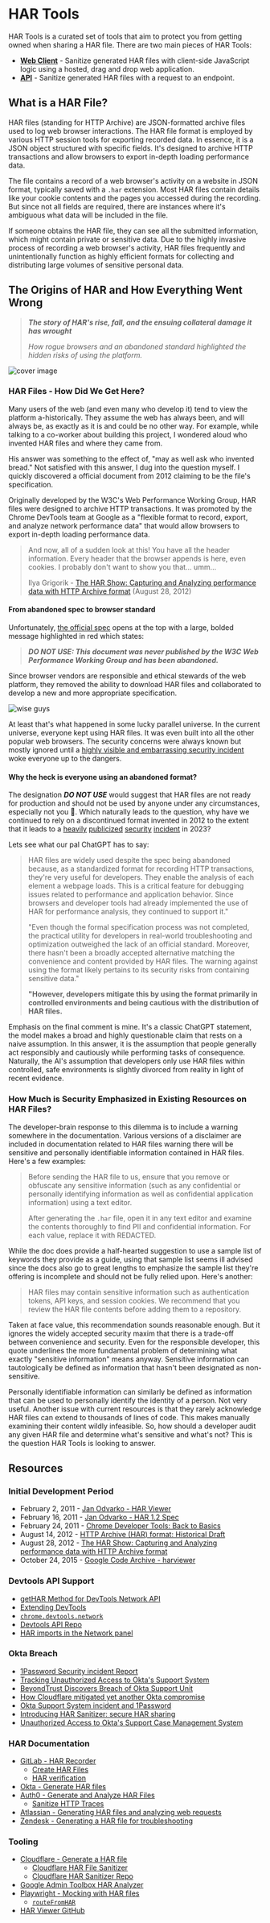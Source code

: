 # HAR Tools

HAR Tools is a curated set of tools that aim to protect you from getting owned when sharing a HAR file. There are two main pieces of HAR Tools:

- [**Web Client**](/client/README.md) - Sanitize generated HAR files with client-side JavaScript logic using a hosted, drag and drop web application.
- [**API**](/api/README.md) - Sanitize generated HAR files with a request to an endpoint.

## What is a HAR File?

HAR files (standing for HTTP Archive) are JSON-formatted archive files used to log web browser interactions. The HAR file format is employed by various HTTP session tools for exporting recorded data. In essence, it is a JSON object structured with specific fields. It's designed to archive HTTP transactions and allow browsers to export in-depth loading performance data.

The file contains a record of a web browser's activity on a website in JSON format, typically saved with a `.har` extension. Most HAR files contain details like your cookie contents and the pages you accessed during the recording. But since not all fields are required, there are instances where it's ambiguous what data will be included in the file.

If someone obtains the HAR file, they can see all the submitted information, which might contain private or sensitive data. Due to the highly invasive process of recording a web browser's activity, HAR files frequently and unintentionally function as highly efficient formats for collecting and distributing large volumes of sensitive personal data.

## The Origins of HAR and How Everything Went Wrong

> **_The story of HAR's rise, fall, and the ensuing collateral damage it has wrought_**
>
> _How rogue browsers and an abandoned standard highlighted the hidden risks of using the platform._

![cover image](./client/public/cover.webp)

### HAR Files - How Did We Get Here?

Many users of the web (and even many who develop it) tend to view the platform a-historically. They assume the web has always been, and will always be, as exactly as it is and could be no other way. For example, while talking to a co-worker about building this project, I wondered aloud who invented HAR files and where they came from.

His answer was something to the effect of, "may as well ask who invented bread." Not satisfied with this answer, I dug into the question myself. I quickly discovered a official document from 2012 claiming to be the file's specification.

Originally developed by the W3C's Web Performance Working Group, HAR files were designed to archive HTTP transactions. It was promoted by the Chrome DevTools team at Google as a "flexible format to record, export, and analyze network performance data" that would allow browsers to export in-depth loading performance data.

> And now, all of a sudden look at this! You have all the header information. Every header that the browser appends is here, even cookies. I probably don't want to show you that... umm...
>
> Ilya Grigorik - [The HAR Show: Capturing and Analyzing performance data with HTTP Archive format]() (August 28, 2012)

#### From abandoned spec to browser standard

Unfortunately, [the official spec](https://w3c.github.io/web-performance/specs/HAR/Overview.html) opens at the top with a large, bolded message highlighted in red which states:

> **_DO NOT USE: This document was never published by the W3C Web Performance Working Group and has been abandoned._**

Since browser vendors are responsible and ethical stewards of the web platform, they removed the ability to download HAR files and collaborated to develop a new and more appropriate specification.

![wise guys](./client/public/wise-guys.webp)

At least that's what happened in some lucky parallel universe. In the current universe, everyone kept using HAR files. It was even built into all the other popular web browsers. The security concerns were always known but mostly ignored until a [highly visible and embarrassing security incident](https://sec.okta.com/articles/2023/10/tracking-unauthorized-access-oktas-support-system) woke everyone up to the dangers.

#### Why the heck is everyone using an abandoned format?

The designation **_DO NOT USE_** would suggest that HAR files are not ready for production and should not be used by anyone under any circumstances, especially not you 🫵. Which naturally leads to the question, why have we continued to rely on a discontinued format invented in 2012 to the extent that it leads to a [heavily](https://blog.1password.com/files/okta-incident/okta-incident-report.pdf) [publicized](https://www.beyondtrust.com/blog/entry/okta-support-unit-breach) [security](https://blog.cloudflare.com/how-cloudflare-mitigated-yet-another-okta-compromise/) [incident](https://sec.okta.com/harfiles) in 2023?

Lets see what our pal ChatGPT has to say:

> HAR files are widely used despite the spec being abandoned because, as a standardized format for recording HTTP transactions, they're very useful for developers. They enable the analysis of each element a webpage loads. This is a critical feature for debugging issues related to performance and application behavior. Since browsers and developer tools had already implemented the use of HAR for performance analysis, they continued to support it."
>
> "Even though the formal specification process was not completed, the practical utility for developers in real-world troubleshooting and optimization outweighed the lack of an official standard. Moreover, there hasn't been a broadly accepted alternative matching the convenience and content provided by HAR files. The warning against using the format likely pertains to its security risks from containing sensitive data."
>
> **"However, developers mitigate this by using the format primarily in controlled environments and being cautious with the distribution of HAR files.**

Emphasis on the final comment is mine. It's a classic ChatGPT statement, the model makes a broad and highly questionable claim that rests on a naive assumption. In this answer, it is the assumption that people generally act responsibly and cautiously while performing tasks of consequence. Naturally, the AI's assumption that developers only use HAR files within controlled, safe environments is slightly divorced from reality in light of recent evidence.

### How Much is Security Emphasized in Existing Resources on HAR Files?

The developer-brain response to this dilemma is to include a warning somewhere in the documentation. Various versions of a disclaimer are included in documentation related to HAR files warning there will be sensitive and personally identifiable information contained in HAR files. Here's a few examples:

> Before sending the HAR file to us, ensure that you remove or obfuscate any sensitive information (such as any confidential or personally identifying information as well as confidential application information) using a text editor.
>
> After generating the `.har` file, open it in any text editor and examine the contents thoroughly to find PII and confidential information. For each value, replace it with REDACTED.

While the doc does provide a half-hearted suggestion to use a sample list of keywords they provide as a guide, using that sample list seems ill advised since the docs also go to great lengths to emphasize the sample list they're offering is incomplete and should not be fully relied upon. Here's another:

> HAR files may contain sensitive information such as authentication tokens, API keys, and session cookies. We recommend that you review the HAR file contents before adding them to a repository.

Taken at face value, this recommendation sounds reasonable enough. But it ignores the widely accepted security maxim that there is a trade-off between convenience and security. Even for the responsible developer, this quote underlines the more fundamental problem of determining what exactly "sensitive information" means anyway. Sensitive information can tautologically be defined as information that hasn't been designated as non-sensitive.

Personally identifiable information can similarly be defined as information that can be used to personally identify the identity of a person. Not very useful. Another issue with current resources is that they rarely acknowledge HAR files can extend to thousands of lines of code. This makes manually examining their content wildly infeasible. So, how should a developer audit any given HAR file and determine what's sensitive and what's not? This is the question HAR Tools is looking to answer.

## Resources

### Initial Development Period

- February 2, 2011 - [Jan Odvarko - HAR Viewer](http://www.softwareishard.com/blog/har-viewer/)
- February 16, 2011 - [Jan Odvarko - HAR 1.2 Spec](http://www.softwareishard.com/blog/har-12-spec/)
- February 24, 2011 - [Chrome Developer Tools: Back to Basics](https://blog.chromium.org/2011/02/chrome-developer-tools-back-to-basics.html)
- August 14, 2012 - [HTTP Archive (HAR) format: Historical Draft](https://w3c.github.io/web-performance/specs/HAR/Overview.html)
- August 28, 2012 - [The HAR Show: Capturing and Analyzing performance data with HTTP Archive format](https://www.youtube.com/watch?v=FmsLJHikRf8)
- October 24, 2015 - [Google Code Archive - harviewer](https://code.google.com/archive/p/harviewer/)

### Devtools API Support

- [getHAR Method for DevTools Network API](https://developer.chrome.com/docs/extensions/reference/devtools_network/#method-getHAR)
- [Extending DevTools](https://developer.chrome.com/docs/extensions/mv3/devtools/)
- [`chrome.devtools.network`](https://developer.chrome.com/docs/extensions/reference/devtools_network/)
- [Devtools API Repo](https://github.com/GoogleChrome/chrome-extensions-samples/tree/main/api-samples/devtools/inspectedWindow)
- [HAR imports in the Network panel](https://developer.chrome.com/blog/new-in-devtools-62/)

### Okta Breach

- [1Password Security incident Report](https://blog.1password.com/files/okta-incident/okta-incident-report.pdf)
- [Tracking Unauthorized Access to Okta's Support System](https://sec.okta.com/articles/2023/10/tracking-unauthorized-access-oktas-support-system)
- [BeyondTrust Discovers Breach of Okta Support Unit](https://www.beyondtrust.com/blog/entry/okta-support-unit-breach)
- [How Cloudflare mitigated yet another Okta compromise](https://blog.cloudflare.com/how-cloudflare-mitigated-yet-another-okta-compromise/)
- [Okta Support System incident and 1Password](https://blog.1password.com/okta-incident/)
- [Introducing HAR Sanitizer: secure HAR sharing](https://blog.cloudflare.com/introducing-har-sanitizer-secure-har-sharing/)
- [Unauthorized Access to Okta's Support Case Management System](https://sec.okta.com/harfiles)

### HAR Documentation

- [GitLab - HAR Recorder](https://gitlab.com/gitlab-org/security-products/har-recorder/-/blob/main/README.rst)
  - [Create HAR Files](https://docs.gitlab.com/ee/user/application_security/api_fuzzing/create_har_files.html)
  - [HAR verification](https://docs.gitlab.com/ee/user/application_security/api_fuzzing/create_har_files.html#har-verification)
- [Okta - Generate HAR files](https://help.okta.com/oag/en-us/content/topics/access-gateway/troubleshooting-with-har.htm)
- [Auth0 - Generate and Analyze HAR Files](https://auth0.com/docs/troubleshoot/troubleshooting-tools/generate-and-analyze-har-files)
  - [Sanitize HTTP Traces](https://auth0.com/docs/troubleshoot/troubleshooting-tools/sanitize-http-traces)
- [Atlassian - Generating HAR files and analyzing web requests](https://confluence.atlassian.com/kb/generating-har-files-and-analyzing-web-requests-720420612.html)
- [Zendesk - Generating a HAR file for troubleshooting](https://support.zendesk.com/hc/en-us/articles/4408828867098-Generating-a-HAR-file-for-troubleshooting-)

### Tooling

- [Cloudflare - Generate a HAR file](https://developers.cloudflare.com/support/troubleshooting/general-troubleshooting/gathering-information-for-troubleshooting-sites/#generate-a-har-file)
  - [Cloudflare HAR File Sanitizer](https://har-sanitizer.pages.dev/)
  - [Cloudflare HAR Sanitizer Repo](https://github.com/cloudflare/har-sanitizer)
- [Google Admin Toolbox HAR Analyzer](https://toolbox.googleapps.com/apps/har_analyzer/)
- [Playwright - Mocking with HAR files](https://playwright.dev/docs/mock#mocking-with-har-files)
  - [`routeFromHAR`](https://playwright.dev/docs/api/class-browsercontext#browser-context-route-from-har)
- [HAR Viewer GitHub](https://github.com/janodvarko/harviewer)
